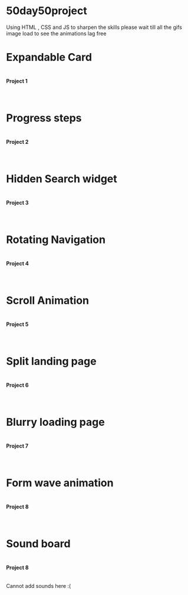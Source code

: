 # 50day50project

Using HTML , CSS and JS to sharpen the skills
please wait till all the gifs image load to see the animations lag free

<h1>Expandable Card<h1>
<h4>Project 1</h4>
<img alt="" src="expandable-card/expandablecard.gif">

<br>
<br>
<h1>Progress steps<h1>
<h4>Project 2</h4>
<img alt = "" src="progress-steps/progress-step.gif">

<br>
<br>
<h1>Hidden Search widget<h1>
<h4>Project 3</h4>
<img alt = "" src="Hidden search widget/hiddensearchwidget.gif">
  
<br>
<br>
<h1>Rotating Navigation<h1>
<h4>Project 4</h4>
<img alt = "" src="Rotating Navigation/rotatingnavigation.gif">
  
<br>
<br>
<h1>Scroll Animation<h1>
<h4>Project 5</h4>
<img alt = "" src="scroll animation/scrollinganimation.gif">
  
<br>
<br>
<h1>Split landing page<h1>
<h4>Project 6</h4>
<img alt = "" src="split Landing page/splitlanding.gif">

<br>
<br>
<h1>Blurry loading page<h1>
<h4>Project 7</h4>
<img alt = "" src="blurry loading/blurryloading.gif">

<br>
<br>
<h1>Form wave animation<h1>
<h4>Project 8</h4>
<img alt = "" src="form wave animation/formwave.gif">

<br>
<br>
<h1>Sound board<h1>
<h4>Project 8</h4>
<img alt = "" src="sound board/soundboard.png">
<p> Cannot add sounds here :(</p>
